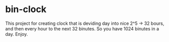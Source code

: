 # bin-clock
This project for creating clock that is deviding day into nice 2^5 -> 32 bours, and then every hour to the next 32 binutes. So you have 1024 binutes in a day. Enjoy.

